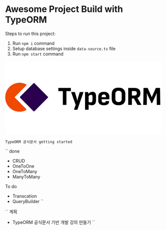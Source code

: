 # Awesome Project Build with TypeORM

Steps to run this project:

1. Run `npm i` command
2. Setup database settings inside `data-source.ts` file
3. Run `npm start` command

<img src="https://github.com/typeorm/typeorm/raw/master/resources/logo_big.png">

`TypeORM 공식문서 getting started`

``
done

- CRUD
- OneToOne
- OneToMany
- ManyToMany

To do

- Transcation
- QueryBuilder
  ``

``
계획

- TypeORM 공식문서 기반 개발 강의 만들기
  ``
